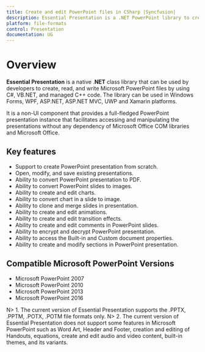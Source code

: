 ```yaml
---
title: Create and edit PowerPoint files in CSharp |Syncfusion|
description: Essential Presentation is a .NET PowerPoint library to create, read, edit, & convert PowerPoint files in WinForms, WPF, UWP, ASP.NET Core, ASP.NET, Xamarin applications
platform: file-formats
control: Presentation
documentation: UG
---
```

# Overview

**Essential Presentation** is a native .**NET** class library that can be used by developers to create, read, and write Microsoft PowerPoint files by using C#, VB.NET, and managed C++ code. The library can be used in Windows Forms, WPF, ASP.NET, ASP.NET MVC, UWP and Xamarin platforms.

It is a non-UI component that provides a full-fledged PowerPoint presentation instance that facilitates accessing and manipulating the presentations without any dependency of Microsoft Office COM libraries and Microsoft Office.

## Key features

* Support to create PowerPoint presentation from scratch.
* Open, modify, and save existing presentations.
* Ability to convert PowerPoint presentation to PDF.
* Ability to convert PowerPoint slides to images.
* Ability to create and edit charts.
* Ability to convert chart in a slide to image.
* Ability to clone and merge slides in presentation.
* Ability to create and edit animations.
* Ability to create and edit transition effects.
* Ability to create and edit comments in PowerPoint slides.
* Ability to encrypt and decrypt PowerPoint presentation.
* Ability to access the Built-in and Custom document properties.
* Ability to create and modify sections in PowerPoint presentation.

## Compatible Microsoft PowerPoint Versions

* Microsoft PowerPoint 2007
* Microsoft PowerPoint 2010
* Microsoft PowerPoint 2013
* Microsoft PowerPoint 2016


N> 1. The current version of Essential Presentation supports the .PPTX, .PPTM, .POTX, .POTM file formats only.
N> 2. The current version of Essential Presentation does not support some features in Microsoft PowerPoint such as Word Art, Header and Footer, creation and editing of Handouts, equations, create and edit audio and video content, built-in themes, and its variants.

